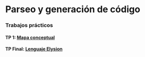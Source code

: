 # Parseo y generación de código

### Trabajos prácticos

#### TP 1: [Mapa conceptual](/TPS/tp1.md)

#### TP Final: [Lenguaje Elysion](/TPS/tp-final.md)



